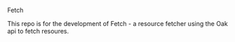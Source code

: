 Fetch

This repo is for the development of Fetch - a resource fetcher using the Oak api to fetch resoures.
